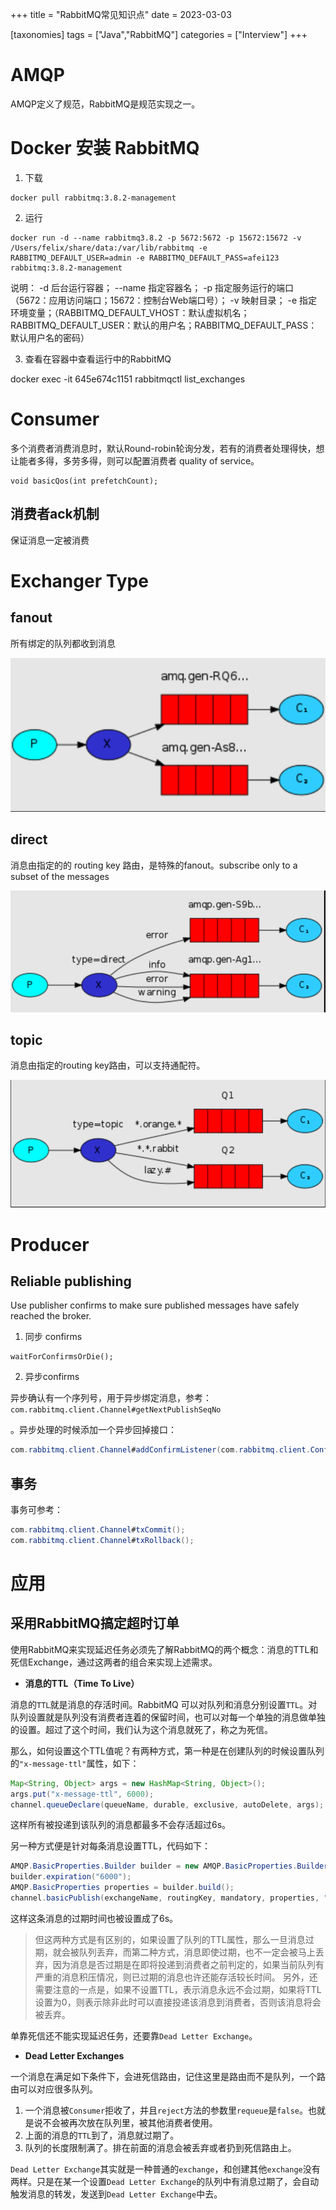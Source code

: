 +++
title = "RabbitMQ常见知识点"
date = 2023-03-03

[taxonomies]
tags = ["Java","RabbitMQ"]
categories = ["Interview"]
+++

# AMQP

AMQP定义了规范，RabbitMQ是规范实现之一。

# Docker 安装 RabbitMQ

1. 下载

```shell
docker pull rabbitmq:3.8.2-management
```

2. 运行

```shell
docker run -d --name rabbitmq3.8.2 -p 5672:5672 -p 15672:15672 -v /Users/felix/share/data:/var/lib/rabbitmq -e RABBITMQ_DEFAULT_USER=admin -e RABBITMQ_DEFAULT_PASS=afei123 rabbitmq:3.8.2-management
```

说明：
-d 后台运行容器；
--name 指定容器名；
-p 指定服务运行的端口（5672：应用访问端口；15672：控制台Web端口号）；
-v 映射目录；
-e 指定环境变量；（RABBITMQ_DEFAULT_VHOST：默认虚拟机名；RABBITMQ_DEFAULT_USER：默认的用户名；RABBITMQ_DEFAULT_PASS：默认用户名的密码）

3. 查看在容器中查看运行中的RabbitMQ

docker exec -it 645e674c1151 rabbitmqctl list_exchanges


# Consumer

多个消费者消费消息时，默认Round-robin轮询分发，若有的消费者处理得快，想让能者多得，多劳多得，则可以配置消费者 quality of service。

```
void basicQos(int prefetchCount);
```

## 消费者ack机制

保证消息一定被消费

# Exchanger Type

## fanout 

所有绑定的队列都收到消息

![img](/rabbitmq/python-three-overall.png)

## direct

消息由指定的的 routing key 路由，是特殊的fanout。subscribe only to a subset of the messages

![img](/rabbitmq/python-four.png)

## topic

消息由指定的routing key路由，可以支持通配符。

![img](/rabbitmq/python-five.png)

# Producer

## Reliable publishing

Use publisher confirms to make sure published messages have safely reached the broker.

1. 同步 confirms

```shell
waitForConfirmsOrDie();
```

2. 异步confirms

异步确认有一个序列号，用于异步绑定消息，参考：```com.rabbitmq.client.Channel#getNextPublishSeqNo```

。异步处理的时候添加一个异步回掉接口：

```java
com.rabbitmq.client.Channel#addConfirmListener(com.rabbitmq.client.ConfirmCallback, com.rabbitmq.client.ConfirmCallback)
```

## 事务

事务可参考：

```java
com.rabbitmq.client.Channel#txCommit();
com.rabbitmq.client.Channel#txRollback();
```



# 应用

## 采用RabbitMQ搞定超时订单

使用RabbitMQ来实现延迟任务必须先了解RabbitMQ的两个概念：消息的TTL和死信Exchange，通过这两者的组合来实现上述需求。

- **消息的TTL（Time To Live）**

消息的`TTL`就是消息的存活时间。RabbitMQ 可以对队列和消息分别设置`TTL`。对队列设置就是队列没有消费者连着的保留时间，也可以对每一个单独的消息做单独的设置。超过了这个时间，我们认为这个消息就死了，称之为死信。

那么，如何设置这个TTL值呢？有两种方式，第一种是在创建队列的时候设置队列的`"x-message-ttl"`属性，如下：

```java
Map<String, Object> args = new HashMap<String, Object>();
args.put("x-message-ttl", 6000);
channel.queueDeclare(queueName, durable, exclusive, autoDelete, args);
```

这样所有被投递到该队列的消息都最多不会存活超过6s。

另一种方式便是针对每条消息设置TTL，代码如下：

```java
AMQP.BasicProperties.Builder builder = new AMQP.BasicProperties.Builder();
builder.expiration("6000");
AMQP.BasicProperties properties = builder.build();
channel.basicPublish(exchangeName, routingKey, mandatory, properties, "msg body".getBytes());
```

这样这条消息的过期时间也被设置成了6s。

> 但这两种方式是有区别的，如果设置了队列的TTL属性，那么一旦消息过期，就会被队列丢弃，而第二种方式，消息即使过期，也不一定会被马上丢弃，因为消息是否过期是在即将投递到消费者之前判定的，如果当前队列有严重的消息积压情况，则已过期的消息也许还能存活较长时间。 另外，还需要注意的一点是，如果不设置TTL，表示消息永远不会过期，如果将TTL设置为0，则表示除非此时可以直接投递该消息到消费者，否则该消息将会被丢弃。

单靠死信还不能实现延迟任务，还要靠`Dead Letter Exchange`。

- **Dead Letter Exchanges**

一个消息在满足如下条件下，会进死信路由，记住这里是路由而不是队列，一个路由可以对应很多队列。

1. 一个消息被`Consumer`拒收了，并且`reject`方法的参数里`requeue`是`false`。也就是说不会被再次放在队列里，被其他消费者使用。
2. 上面的消息的`TTL`到了，消息就过期了。
3. 队列的长度限制满了。排在前面的消息会被丢弃或者扔到死信路由上。

`Dead Letter Exchange`其实就是一种普通的`exchange`，和创建其他`exchange`没有两样。只是在某一个设置`Dead Letter Exchange`的队列中有消息过期了，会自动触发消息的转发，发送到`Dead Letter Exchange`中去。

